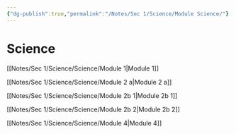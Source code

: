 ```yaml
---
{"dg-publish":true,"permalink":"/Notes/Sec 1/Science/Module Science/"}
---
```


# Science

[[Notes/Sec 1/Science/Science/Module 1\|Module 1]]

[[Notes/Sec 1/Science/Science/Module 2 a\|Module 2 a]]

[[Notes/Sec 1/Science/Science/Module 2b 1\|Module 2b 1]]

[[Notes/Sec 1/Science/Science/Module 2b 2\|Module 2b 2]]

[[Notes/Sec 1/Science/Science/Module 4\|Module 4]]